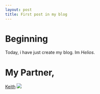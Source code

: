 ```yaml
---
layout: post
title: First post in my blog
---
```

# Beginning
Today, i have just create my blog.
Im *Helios*. 

# My Partner,
[Keith](https://www.facebook.com/profile.php?id=100007677331612)
![](https://scontent-sin2-1.xx.fbcdn.net/v/t1.15752-9/79245796_1449459241877630_2812266322526732288_n.jpg?_nc_cat=105&_nc_ohc=IKS4jEohGf8AQm1oJGFmwVtjZM3_dUDDIUmBllDAZY4fU74CkBBqQXapw&_nc_ht=scontent-sin2-1.xx&oh=62b263381ebce45f0a2edad415ab3f8c&oe=5E9AEA73)
